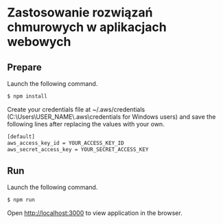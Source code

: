 # Zastosowanie rozwiązań chmurowych w aplikacjach webowych

## Prepare

Launch the following command.

```sh
$ npm install
```

Create your credentials file at ~/.aws/credentials (C:\Users\USER_NAME\\.aws\credentials for Windows users) and save the following lines after replacing the values with your own.

```sh
[default]
aws_access_key_id = YOUR_ACCESS_KEY_ID
aws_secret_access_key = YOUR_SECRET_ACCESS_KEY
```

## Run

Launch the following command.

```sh
$ npm run
```

Open [http://localhost:3000](http://localhost:3000) to view application in the browser.

